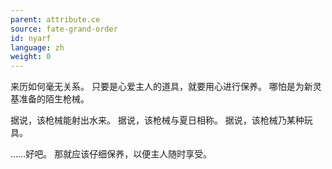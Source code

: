 ```yaml
---
parent: attribute.ce
source: fate-grand-order
id: nyarf
language: zh
weight: 0
---
```


来历如何毫无关系。
只要是心爱主人的道具，就要用心进行保养。
哪怕是为新灵基准备的陌生枪械。

据说，该枪械能射出水来。
据说，该枪械与夏日相称。
据说，该枪械乃某种玩具。

……好吧。
那就应该仔细保养，以便主人随时享受。
